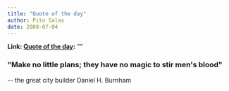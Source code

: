 ```yaml
---
title: "Quote of the day"
author: Pito Salas
date: 2008-07-04
---
```


**Link: [Quote of the day](None):** ""

### "Make no little plans; they have no magic to stir men's blood"

-- the great city builder Daniel H. Burnham


